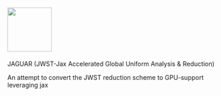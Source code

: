 # <img src="https://github.com/user-attachments/assets/e46dec4b-9038-4829-8ff1-21dbca3dfe28" width="100" height="100"> 
 JAGUAR (JWST-Jax Accelerated Global Uniform Analysis & Reduction)

An attempt to convert the JWST reduction scheme to GPU-support leveraging jax
